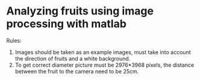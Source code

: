 # Analyzing fruits using image processing with matlab


Rules:
1) Images should be taken as an example images, must take into account the direction of fruits and a white background.
2) To get correct diameter picture must be 2976*3968 pixels, the distance between the fruit to the camera need to be 25cm.
